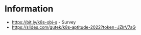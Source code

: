 # Information

- https://bit.ly/k8s-obj-s - Survey
- https://slides.com/gutek/k8s-aptitude-2022?token=JZIrV7aG
